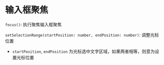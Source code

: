 # 输入框聚焦

`focus()`: 执行聚焦输入框聚焦

`setSelectionRange(startPosition: number, endPosition: number)`: 调整光标位置

- `startPosition`, `endPosition` 为光标选中文字区域，如果两者相等，则意为设置光标位置
